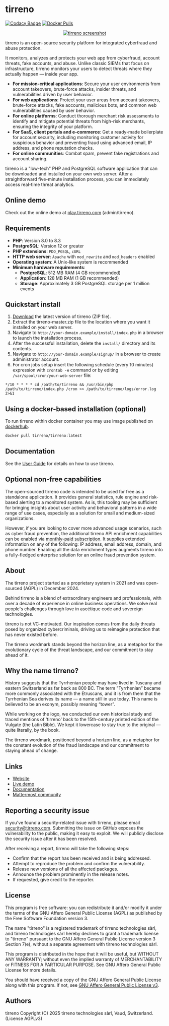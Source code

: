 # tirreno

[![Codacy Badge](https://app.codacy.com/project/badge/Grade/ec30c28f67de476f8b98d2798079bdf0)](https://app.codacy.com/gh/TirrenoTechnologies/tirreno/dashboard?utm_source=gh&utm_medium=referral&utm_content=&utm_campaign=Badge_grade)
[![Docker Pulls](https://img.shields.io/docker/pulls/tirreno/tirreno?style=flat)](https://hub.docker.com/r/tirreno/tirreno/)

<p align="center">
    <a href="https://www.tirreno.com/" target="_blank">
        <img src="https://www.tirreno.com/double-screen.jpg" alt="tirreno screenshot" />
    </a>
</p>

tirreno is an open-source security platform for integrated cyberfraud and abuse protection. 

It monitors, analyzes and protects your web app from cyberfraud, account threats, fake accounts, and abuse. Unlike classic SIEMs that focus on infrastructure, tirreno monitors your users to detect threats where they actually happen — inside your app. 

* **For mission-critical applications**: Secure your user environments from account takeovers, brute-force attacks, insider threats, and vulnerabilities driven by user behavior.
* **For web applications**: Protect your user areas from account takeovers, brute-force attacks, fake accounts, malicious bots, and common web vulnerabilities caused by user behavior.
* **For online platforms**: Conduct thorough merchant risk assessments to identify and mitigate potential threats from high-risk merchants, ensuring the integrity of your platform.
* **For SaaS, client portals and e-commerce**: Get a ready-made boilerplate for account security, including monitoring customer activity for suspicious behavior and preventing fraud using advanced email, IP address, and phone reputation checks.
* **For online communities**: Combat spam, prevent fake registrations and account sharing.

tirreno is a "low-tech" PHP and PostgreSQL software application that can be downloaded and installed on your own web server. After a straightforward five-minute installation process, you can immediately access real-time threat analytics.

## Online demo

Check out the online demo at [play.tirreno.com](https://play.tirreno.com) (admin/tirreno).

## Requirements

* **PHP**: Version 8.0 to 8.3
* **PostgreSQL**: Version 12 or greater
* **PHP extensions**: `PDO_PGSQL`, `cURL`
* **HTTP web server**: `Apache` with `mod_rewrite` and `mod_headers` enabled
* **Operating system**: A Unix-like system is recommended
* **Minimum hardware requirements**:
    * **PostgreSQL**: 512 MB RAM (4 GB recommended)
    * **Application**: 128 MB RAM (1 GB recommended)
    * **Storage**: Approximately 3 GB PostgreSQL storage per 1 million events

## Quickstart install

1. [Download](https://www.tirreno.com/download.php) the latest version of tirreno (ZIP file).
2. Extract the tirreno-master.zip file to the location where you want it installed on your web server.
3. Navigate to `http://your-domain.example/install/index.php` in a browser to launch the installation process.
4. After the successful installation, delete the `install/` directory and its contents.
5. Navigate to `http://your-domain.example/signup/` in a browser to create administrator account.
6. For cron jobs setup insert the following schedule (every 10 minutes) expression with `crontab -e` command or by editing `/var/spool/cron/your-web-server` file:
```
*/10 * * * * cd /path/to/tirreno && /usr/bin/php /path/to/tirreno/index.php /cron >> /path/to/tirreno/logs/error.log 2>&1
```

## Using a docker-based installation (optional)

To run tirreno within docker container you may use image published on [dockerhub](https://hub.docker.com/r/tirreno/tirreno).

```bash
docker pull tirreno/tirreno:latest
```

## Documentation

See the [User Guide](https://docs.tirreno.com/) for details on how to use tirreno.

## Optional non-free capabilities

The open-sourced tirreno code is intended to be used for free as a standalone application. It provides general statistics, rule engine and risk-based alerting to a monitored system. As is, this tooling may be sufficient for bringing insights about user activity and behavioral patterns in a wide range of use cases, especially as a solution for small and medium-sized organizations.

However, if you are looking to cover more advanced usage scenarios, such as cyber fraud prevention, the additional tirreno API enrichment capabilities can be enabled via [monthly-paid subscription](https://www.tirreno.com/pricing/). It supplies extended information on any of the following: IP address, email address, domain, and phone number. Enabling all the data enrichment types augments tirreno into a fully-fledged enterprise solution for an online fraud prevention system.

## About

The tirreno project started as a proprietary system in 2021 and was open-sourced (AGPL) in December 2024.

Behind tirreno is a blend of extraordinary engineers and professionals, with over a decade of experience in online business operations. We solve real people's challenges through love in ascétique code and sovereign technologies.

tirreno is not VC-motivated. Our inspiration comes from the daily threats posed by organized cybercriminals, driving us to reimagine protection that has never existed before.

The tirreno wordmark stands beyond the horizon line, as a metaphor for the evolutionary cycle of the threat landscape, and our commitment to stay ahead of it.

## Why the name tirreno?

History suggests that the Tyrrhenian people may have lived in Tuscany and eastern Switzerland as far back as 800 BC. The term "Tyrrhenian” became more commonly associated with the Etruscans, and it is from them that the Tyrrhenian Sea derives its name — a name still in use today. This name is believed to be an exonym, possibly meaning “tower”.

While working on the logo, we conducted our own historical study and traced mentions of 'tirreno' back to the 15th-century printed edition of the Vulgate (the Latin Bible). We kept it lowercase to stay true to the original — quite literally, by the book.

The tirreno wordmark, positioned beyond a horizon line, as a metaphor for the constant evolution of the fraud landscape and our commitment to staying ahead of change.

## Links

- [Website](https://www.tirreno.com)
- [Live demo](https://play.tirreno.com)
- [Documentation](https://docs.tirreno.com)
- [Mattermost community](https://chat.tirreno.com)

## Reporting a security issue

If you've found a security-related issue with tirreno, please email security@tirreno.com. Submitting the issue on GitHub exposes the vulnerability to the public, making it easy to exploit. We will publicly disclose the security issue after it has been resolved.

After receiving a report, tirreno will take the following steps:

- Confirm that the report has been received and is being addressed.
- Attempt to reproduce the problem and confirm the vulnerability.
- Release new versions of all the affected packages.
- Announce the problem prominently in the release notes.
- If requested, give credit to the reporter.

## License

This program is free software: you can redistribute it and/or modify it under the terms of the GNU Affero General Public License (AGPL) as published by the Free Software Foundation version 3.

The name "tirreno" is a registered trademark of tirreno technologies sàrl, and tirreno technologies sàrl hereby declines to grant a trademark license to "tirreno" pursuant to the GNU Affero General Public License version 3 Section 7(e), without a separate agreement with tirreno technologies sàrl.

This program is distributed in the hope that it will be useful, but WITHOUT ANY WARRANTY; without even the implied warranty of MERCHANTABILITY or FITNESS FOR A PARTICULAR PURPOSE. See GNU Affero General Public License for more details.

You should have received a copy of the GNU Affero General Public License along with this program. If not, see [GNU Affero General Public License v3](https://www.gnu.org/licenses/agpl-3.0.txt).

## Authors

tirreno Copyright (C) 2025 tirreno technologies sàrl, Vaud, Switzerland. (License AGPLv3)
